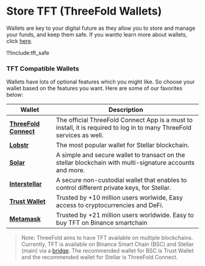 # Store TFT (ThreeFold Wallets)

Wallets are key to your digital future as they allow you to store and manage your funds, and keep them safe. If you wantto learn more about wallets, click [here](https://www.coinbase.com/learn/crypto-basics/what-is-a-crypto-wallet). 

!!!include:tft_safe

### TFT Compatible Wallets 

Wallets have lots of optional features which you might like. So choose your wallet based on the features you want. Here are some of our favorites below:

| Wallet                                     | Description                                                                                              |
| ------------------------------------------ | -------------------------------------------------------------------------------------------------------- |
| [**ThreeFold Connect**](threefold_connect) | The official ThreeFold Connect App is a must to install, it is required to log in to many ThreeFold services as well.                  |
| [**Lobstr**](lobstr_wallet)                | The most popular wallet for Stellar blockchain.                                              |
| [**Solar**](solar_wallet)                  | A simple and secure wallet to transact on the stellar blockchain with multi-signature accounts and more. |
| [**Interstellar**](tft_interstellar)       | A secure non-custodial wallet that enables to control different private keys, for Stellar.               |
| [**Trust Wallet**](tft_bsc_trustwallet)    | Trusted by +10 million users worlwide, Easy access to cryptocurrencies and DeFi.                         |
| [**Metamask**](tft_bsc_metamask)           | Trusted by +21 million users worldwide. Easy to buy TFT on Binance smartchain                            |


> Note: ThreeFold aims to have TFT available on multiple blockchains. Currently, TFT is available on Binance Smart Chain (BSC) and Stellar (main) via a [bridge](tft_bsc_bridge). The recommended wallet for BSC is Trust Wallet and the recommended wallet for Stellar is ThreeFold Connect. 



